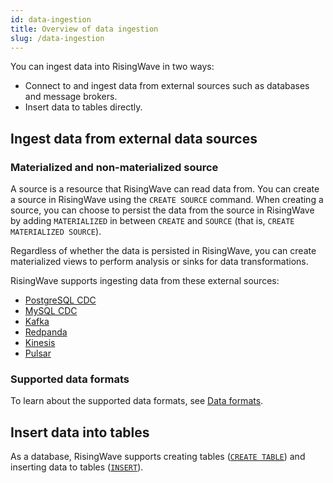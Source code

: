 ```yaml
---
id: data-ingestion
title: Overview of data ingestion
slug: /data-ingestion
---
```


You can ingest data into RisingWave in two ways:

- Connect to and ingest data from external sources such as databases and message brokers.
- Insert data to tables directly.

## Ingest data from external data sources

### Materialized and non-materialized source

A source is a resource that RisingWave can read data from. You can create a source in RisingWave using the `CREATE SOURCE` command. When creating a source, you can choose to persist the data from the source in RisingWave by adding `MATERIALIZED` in between `CREATE` and `SOURCE` (that is, `CREATE MATERIALIZED SOURCE`). 

Regardless of whether the data is persisted in RisingWave, you can create materialized views to perform analysis or sinks for data transformations.


RisingWave supports ingesting data from these external sources:

- [PostgreSQL CDC](./create-source/create-source-cdc.md)
- [MySQL CDC](./create-source/create-source-cdc.md)
- [Kafka](./create-source/create-source-kafka.md)
- [Redpanda](./create-source/create-source-redpanda.md)
- [Kinesis](./create-source/create-source-kinesis.md)
- [Pulsar](./create-source/create-source-pulsar.md)


### Supported data formats

To learn about the supported data formats, see [Data formats](./sql/commands/sql-create-source.md#supported-formats).

## Insert data into tables

As a database, RisingWave supports creating tables ([`CREATE TABLE`](./sql/commands/sql-create-table.md)) and inserting data to tables ([`INSERT`](./sql/commands/sql-insert.md)).